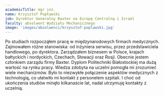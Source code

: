 ```yaml
---
academicTitle: mgr inż.
name: Krzysztof Popławski
job: Dyrektor Generalny Baxter na Europę Centralną i Izrael
faculty: absolwent Wydziału Mechanicznego
image: 'images/absolwenci/krzysztof-poplawski.jpg'
---
```


Po studiach rozpocząłem pracę w międzynarodowych firmach medycznych. Zajmowałem różne stanowiska: od inżyniera serwisu, przez przedstawiciela handlowego, po dyrektora. Zarządzałem biznesem w Polsce, krajach bałtyckich i nordyckich, Czechach, Słowacji oraz Rosji. Obecnie jestem członkiem zarządu firmy Baxter. Dyplom Politechniki Białostockiej ma dużą wartość na rynku pracy. Wiedza zdobyta na uczelni pomogła mi zrozumieć wiele mechanizmów. Było to niezwykłe połączenie aspektów medycznych z technologią, co ułatwiło mi kontakt z personelem szpitali. I choć od ukończenia studiów minęło kilkanaście lat, nadal utrzymuję kontakty z uczelnią.
